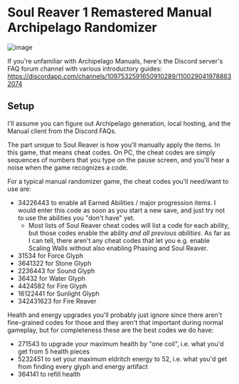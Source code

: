 # Soul Reaver 1 Remastered Manual Archipelago Randomizer

![image](https://github.com/user-attachments/assets/9045437b-7bc1-46b2-962a-524c5807b422)

If you're unfamiliar with Archipelago Manuals, here's the Discord server's FAQ forum channel with various introductory guides: https://discordapp.com/channels/1097532591650910289/1100290419788632074

## Setup

I'll assume you can figure out Archipelago generation, local hosting, and the Manual client from the Discord FAQs.

The part unique to Soul Reaver is how you'll manually apply the items. In this game, that means cheat codes.
On PC, the cheat codes are simply sequences of numbers that you type on the pause screen, and you'll hear a noise when the game recognizes a code.

For a typical manual randomizer game, the cheat codes you'll need/want to use are:

- 34226443 to enable all Earned Abilities / major progression items. I would enter this code as soon as you start a new save, and just try not to use the abilities you "don't have" yet.
  - Most lists of Soul Reaver cheat codes will list a code for each ability, but those codes enable the ability _and all previous abilities_. As far as I can tell, there aren't any cheat codes that let you e.g. enable Scaling Walls without also enabling Phasing and Soul Reaver.
- 31534 for Force Glyph
- 3641322 for Stone Glyph
- 2236443 for Sound Glyph
- 36432 for Water Glyph
- 4424582 for Fire Glyph
- 16122441 for Sunlight Glyph
- 342431623 for Fire Reaver

Health and energy upgrades you'll probably just ignore since there aren't fine-grained codes for those and they aren't that important during normal gameplay, but for completeness these are the best codes we do have:

- 271543 to upgrade your maximum health by "one coil", i.e. what you'd get from 5 health pieces
- 5232451 to set your maximum eldritch energy to 52, i.e. what you'd get from finding every glyph and energy artifact
- 364141 to refill health

